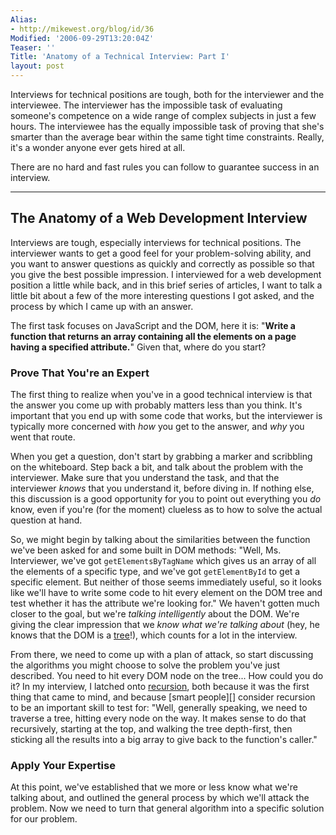 ```yaml
---
Alias:
- http://mikewest.org/blog/id/36
Modified: '2006-09-29T13:20:04Z'
Teaser: ''
Title: 'Anatomy of a Technical Interview: Part I'
layout: post
---
```

Interviews for technical positions are tough, both for the interviewer and the interviewee.  The interviewer has the impossible task of evaluating someone's competence on a wide range of complex subjects in just a few hours.  The interviewee has the equally impossible task of proving that she's smarter than the average bear within the same tight time constraints.  Really, it's a wonder anyone ever gets hired at all.

There are no hard and fast rules you can follow to guarantee success in an interview.  

------------------------------------------------------------------------------

The Anatomy of a Web Development Interview
------------------------------------------

Interviews are tough, especially interviews for technical positions.  The interviewer wants to get a good feel for your problem-solving ability, and you want to answer questions as quickly and correctly as possible so that you give the best possible impression.  I interviewed for a web development position a little while back, and in this brief series of articles, I want to talk a little bit about a few of the more interesting questions I got asked, and the process by which I came up with an answer.

The first task focuses on JavaScript and the DOM, here it is: "__Write a function that returns an array containing all the elements on a page having a specified attribute.__"  Given that, where do you start?

### Prove That You're an Expert ###

The first thing to realize when you've in a good technical interview is that the answer you come up with probably matters less than you think.  It's important that you end up with some code that works, but the interviewer is typically more concerned with _how_ you get to the answer, and _why_ you went that route.  

When you get a question, don't start by grabbing a marker and scribbling on the whiteboard.  Step back a bit, and talk about the problem with the interviewer.  Make sure that you understand the task, and that the interviewer _knows_ that you understand it, before diving in.  If nothing else, this discussion is a good opportunity for you to point out everything you _do_ know, even if you're (for the moment) clueless as to how to solve the actual question at hand.

So, we might begin by talking about the similarities between the function we've been asked for and some built in DOM methods:  "Well, Ms. Interviewer, we've got `getElementsByTagName` which gives us an array of all the elements of a specific type, and we've got `getElementById` to get a specific element.  But neither of those seems immediately useful, so it looks like we'll have to write some code to hit every element on the DOM tree and test whether it has the attribute we're looking for."  We haven't gotten much closer to the goal, but we're _talking intelligently_ about the DOM.  We're giving the clear impression that we _know what we're talking about_ (hey, he knows that the DOM is a [tree][]!), which counts for a lot in the interview.

[tree]: http://en.wikipedia.org/wiki/Tree_%28data_structure%29 "Wikipedia: 'Tree (Data Structure)'"

From there, we need to come up with a plan of attack, so start discussing the algorithms you might choose to solve the problem you've just described.  You need to hit every DOM node on the tree... How could you do it?  In my interview, I latched onto [recursion][], both because it was the first thing that came to mind, and because [smart people][] consider recursion to be an important skill to test for:  "Well, generally speaking, we need to traverse a tree, hitting every node on the way.  It makes sense to do that recursively, starting at the top, and walking the tree depth-first, then sticking all the results into a big array to give back to the function's caller."

[recursion]: http://en.wikipedia.org/wiki/Recursion "Wikipedia: 'Recursion'"
[Steve Yegge]: http://steve-yegge.blogspot.com/ "Steve Yegge: 'Stevey's Blog Rants'"

### Apply Your Expertise ###

At this point, we've established that we more or less know what we're talking about, and outlined the general process by which we'll attack the problem.  Now we need to turn that general algorithm into a specific solution for our problem.